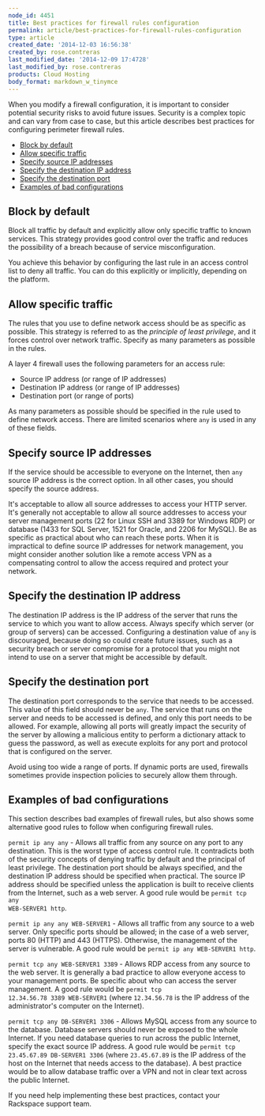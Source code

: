```yaml
---
node_id: 4451
title: Best practices for firewall rules configuration
permalink: article/best-practices-for-firewall-rules-configuration
type: article
created_date: '2014-12-03 16:56:38'
created_by: rose.contreras
last_modified_date: '2014-12-09 17:4728'
last_modified_by: rose.contreras
products: Cloud Hosting
body_format: markdown_w_tinymce
---
```


When you modify a firewall configuration, it is important to consider potential security risks to avoid future issues. Security is a complex topic and can vary from case to case, but this article describes best practices for configuring perimeter firewall rules.


- [Block by default](#blockbydefault)
- [Allow specific traffic](#allowspec)
- [Specify source IP addresses](#specsourceip)
- [Specify the destination IP address](#specdestip)
- [Specify the destination port](#specdest)
- [Examples of bad configurations](#badexample)

<a name="blockbydefault"> </a>
## Block by default

Block all traffic by default and explicitly allow only specific traffic to known services. This strategy provides good control over the traffic and reduces the possibility of a breach because of service misconfiguration.

You achieve this behavior by configuring the last rule in an access control list to deny all traffic. You can do this explicitly or implicitly, depending on the platform.


<a name="allowspec"> </a>
## Allow specific traffic

The rules that you use to define network access should be as specific as possible. This strategy is referred to as the *principle of least privilege*, and it forces control over network traffic. Specify as many parameters as possible in the rules.

A layer 4 firewall uses the following parameters for an access rule:

- Source IP address (or range of IP addresses)
- Destination IP address (or range of IP addresses)
- Destination port (or range of ports)

As many parameters as possible should be specified in the rule used to define network access. There are limited scenarios where <code>any</code> is used in any of these fields.

<a name="specsourceip"> </a>
## Specify source IP addresses

If the service should be accessible to everyone on the Internet, then <code>any</code> source IP address is the correct option. In all other cases, you should specify the source address.

It's acceptable to allow all source addresses to access your HTTP server. It's generally not acceptable to allow all source addresses to access your server management ports (22 for Linux SSH and 3389 for Windows RDP) or database (1433 for SQL Server, 1521 for Oracle, and 2206 for MySQL). Be as specific as practical about who can reach these ports. When it is impractical to define source IP addresses for network management, you might consider another solution like a remote access VPN as a compensating control to allow the access required and protect your network.


<a name="specdestip"> </a>
## Specify the destination IP address

The destination IP address is the IP address of the server that runs the service to which you want to allow access. Always specify which server (or group of servers) can be accessed. Configuring a destination value of <code>any</code> is discouraged, because doing so could create future issues, such as a security breach or server compromise for a protocol that you might not intend to use on a server that might be accessible by default.

<a name="specdest"> </a>
## Specify the destination port

The destination port corresponds to the service that needs to be accessed. This value of this field should never be <code>any</code>. The service that runs on the server and needs to be accessed is defined, and only this port needs to be allowed. For example, allowing all ports will greatly impact the security of the server by allowing a malicious entity to perform a dictionary attack to guess the password, as well as execute exploits for any port and protocol that is configured on the server.

Avoid using too wide a range of ports. If dynamic ports are used, firewalls sometimes provide inspection policies to securely allow them through.


<a name="badexample"> </a>
## Examples of bad configurations

This section describes bad examples of firewall rules, but also shows some alternative good rules to follow when configuring firewall rules.

<code>permit ip any any</code> - Allows all traffic from any source on any port to any destination. This is the worst type of access control rule. It contradicts both of the security concepts of denying traffic by default and the principal of least privilege. The destination port should be always specified, and the destination IP address should be specified when practical. The source IP address should be specified unless the application is built to receive clients from the Internet, such as a web server. A good rule would be <code>permit tcp any WEB-SERVER1 http</code>.

<code>permit ip any any WEB-SERVER1</code> - Allows all traffic from any source to a web server. Only specific ports should be allowed; in the case of a web server, ports 80 (HTTP) and 443 (HTTPS). Otherwise, the management of the server is vulnerable. A good rule would be <code>permit ip any WEB-SERVER1 http</code>.

<code>permit tcp any WEB-SERVER1 3389</code> - Allows RDP access from any source to the web server. It is generally a bad practice to allow everyone access to your management ports. Be specific about who can access the server management. A good rule would be <code>permit tcp 12.34.56.78 3389 WEB-SERVER1</code> (where <code>12.34.56.78</code> is the IP address of the administrator's computer on the Internet).

<code>permit tcp any DB-SERVER1 3306</code> - Allows MySQL access from any source to the database. Database servers should never be exposed to the whole Internet. If you need database queries to run across the public Internet, specify the exact source IP address. A good rule would be <code>permit tcp 23.45.67.89 DB-SERVER1 3306</code> (where <code>23.45.67.89</code> is the IP address of the host on the Internet that needs access to the database). A best practice would be to allow database traffic over a VPN and not in clear text across the public Internet.

If you need help implementing these best practices, contact your Rackspace support team.

<p>&nbsp;</p>
